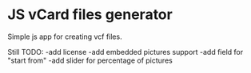JS vCard files generator
===

Simple js app for creating vcf files.

Still TODO:
-add license
-add embedded pictures support
-add field for "start from"
-add slider for percentage of pictures